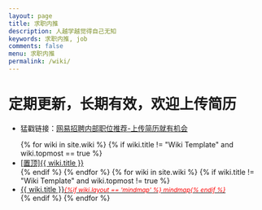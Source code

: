 ```yaml
---
layout: page
title: 求职内推
description: 人越学越觉得自己无知
keywords: 求职内推, job
comments: false
menu: 求职内推
permalink: /wiki/
---
```


# 定期更新，长期有效，欢迎上传简历

- 猛戳链接：[网易招聘内部职位推荐-上传简历就有机会](https://zhupite.com/job/nejobs.html)



<ul class="listing">
{% for wiki in site.wiki %}
{% if wiki.title != "Wiki Template" and wiki.topmost == true %}
<li class="listing-item"><a href="{{ site.url }}{{ wiki.url }}"><span class="top-most-flag">[置顶]</span>{{ wiki.title }}</a></li>
{% endif %}
{% endfor %}
{% for wiki in site.wiki %}
{% if wiki.title != "Wiki Template" and wiki.topmost != true %}
<li class="listing-item"><a href="{{ site.url }}{{ wiki.url }}">{{ wiki.title }}<span style="font-size:12px;color:red;font-style:italic;">{%if wiki.layout == 'mindmap' %}  mindmap{% endif %}</span></a></li>
{% endif %}
{% endfor %}
</ul>
